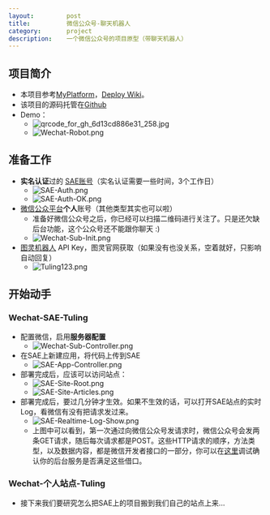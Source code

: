 ```yaml
---
layout:         post
title:          微信公众号-聊天机器人
category:       project
description:    一个微信公众号的项目原型（带聊天机器人）
---
```


## 项目简介
- 本项目参考[MyPlatform](https://github.com/littlecodersh/MyPlatform)，[Deploy Wiki](https://github.com/littlecodersh/MyPlatform/wiki/Deploy)。
- 该项目的源码托管在[Github](https://github.com/wu-wenxiang/wwxPOC)
- Demo：
	- ![qrcode_for_gh_6d13cd886e31_258.jpg](https://raw.githubusercontent.com/wu-wenxiang/Media-WebLink/master/qiniu/Common-9fa9e352b59943ecaeee659bec62c519-qrcode_for_gh_6d13cd886e31_258.jpg)
	- ![Wechat-Robot.png](https://raw.githubusercontent.com/wu-wenxiang/Media-WebLink/master/qiniu/c5b735854b244f629923cd3c4b2715cc-Wechat-Robot.png)

## 准备工作
- **实名认证**过的 [SAE账号](http://sae.sina.com.cn/)（实名认证需要一些时间，3个工作日）
	- ![SAE-Auth.png](https://raw.githubusercontent.com/wu-wenxiang/Media-WebLink/master/qiniu/c5b735854b244f629923cd3c4b2715cc-SAE-Auth.png)
	- ![SAE-Auth-OK.png](https://raw.githubusercontent.com/wu-wenxiang/Media-WebLink/master/qiniu/c5b735854b244f629923cd3c4b2715cc-SAE-Auth-OK.png)
- [微信公众平台](https://mp.weixin.qq.com/)**个人**账号（其他类型其实也可以啦）
	- 准备好微信公众号之后，你已经可以扫描二维码进行关注了。只是还欠缺后台功能，这个公众号还不能跟你聊天 :)
	- ![Wechat-Sub-Init.png](https://raw.githubusercontent.com/wu-wenxiang/Media-WebLink/master/qiniu/c5b735854b244f629923cd3c4b2715cc-Wechat-Subscription-Init.PNG)
- [图灵机器人](http://tuling123.com/) API Key，图灵官网获取（如果没有也没关系，空着就好，只影响自动回复）
	- ![Tuling123.png](https://raw.githubusercontent.com/wu-wenxiang/Media-WebLink/master/qiniu/c5b735854b244f629923cd3c4b2715cc-Tuling123.png)

## 开始动手

### Wechat-SAE-Tuling
- 配置微信，启用**服务器配置**
	- ![Wechat-Sub-Controller.png](https://raw.githubusercontent.com/wu-wenxiang/Media-WebLink/master/qiniu/c5b735854b244f629923cd3c4b2715cc-Wechat-Sub-Controller.png)
- 在SAE上新建应用，将代码上传到SAE
	- ![SAE-App-Controller.png](https://raw.githubusercontent.com/wu-wenxiang/Media-WebLink/master/qiniu/c5b735854b244f629923cd3c4b2715cc-SAE-App-Controller.png)
- 部署完成后，应该可以访问站点：
	- ![SAE-Site-Root.png](https://raw.githubusercontent.com/wu-wenxiang/Media-WebLink/master/qiniu/c5b735854b244f629923cd3c4b2715cc-SAE-Site-Root.png)
	- ![SAE-Site-Articles.png](https://raw.githubusercontent.com/wu-wenxiang/Media-WebLink/master/qiniu/c5b735854b244f629923cd3c4b2715cc-SAE-Site-Articles.png)
- 部署完成后，要过几分钟才生效。如果不生效的话，可以打开SAE站点的实时Log，看微信有没有把请求发过来。
	- ![SAE-Realtime-Log-Show.png](https://raw.githubusercontent.com/wu-wenxiang/Media-WebLink/master/qiniu/c5b735854b244f629923cd3c4b2715cc-SAE-Realtime-Log-Show.png)
	- 上图中可以看到，第一次通过向微信公众号发请求时，微信公众号会发两条GET请求，随后每次请求都是POST。这些HTTP请求的顺序，方法类型，以及数据内容，都是微信开发者接口的一部分，你可以在[这里](http://mp.weixin.qq.com/debug/)调试确认你的后台服务是否满足这些借口。

### Wechat-个人站点-Tuling
- 接下来我们要研究怎么把SAE上的项目搬到我们自己的站点上来...
